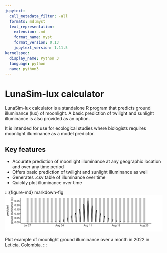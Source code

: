 ```yaml
---
jupytext:
  cell_metadata_filter: -all
  formats: md:myst
  text_representation:
    extension: .md
    format_name: myst
    format_version: 0.13
    jupytext_version: 1.11.5
kernelspec:
  display_name: Python 3
  language: python
  name: python3
---
```


# LunaSim-lux calculator

LunaSim-lux calculator is a standalone R program that predicts ground illuminance (lux) of moonlight. A basic prediction of twilight and sunlight illuminance is also provided as an option.

It is intended for use for ecological studies where biologists requires moonlight illuminance as a model predictor.

## Key features

- Accurate prediction of moonlight illuminance at any geographic location and over any time period
- Offers basic prediction of twilight and sunlight illuminance as well
- Generates .csv table of illuminance over time
- Quickly plot illuminance over time

:::{figure-md} markdown-fig
<img src="images/one_month.png" alt="fishy" class="bg-primary mb-1" width="1000px">

Plot example of moonlight ground illuminance over a month in 2022 in Leticia, Colombia.
:::